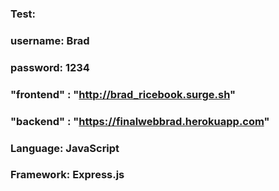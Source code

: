 ### Test:
### username: Brad
### password: 1234

### "frontend" : "http://brad_ricebook.surge.sh"
### "backend" : "https://finalwebbrad.herokuapp.com"
### Language: JavaScript
### Framework: Express.js
